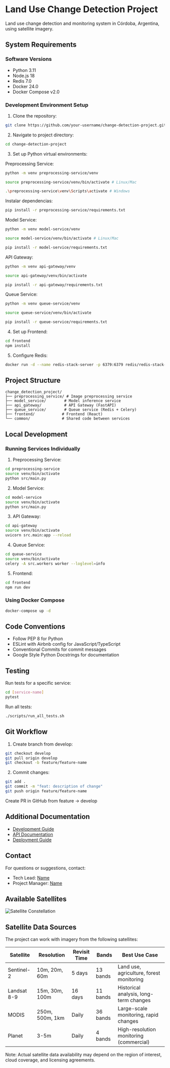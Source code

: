 # Land Use Change Detection Project

Land use change detection and monitoring system in Córdoba, Argentina, using satellite imagery.

## System Requirements

### Software Versions
- Python 3.11
- Node.js 18
- Redis 7.0
- Docker 24.0
- Docker Compose v2.0

### Development Environment Setup

1. Clone the repository:
```bash
git clone https://github.com/your-username/change-detection-project.git
```

2. Navigate to project directory:
```bash
cd change-detection-project
```

3. Set up Python virtual environments:

Preprocessing Service:
```bash
python -m venv preprocessing-service/venv
```

```bash
source preprocessing-service/venv/bin/activate # Linux/Mac
```

```bash
.\preprocessing-service\venv\Scripts\activate # Windows
```

Instalar dependencias:

```bash
pip install -r preprocessing-service/requirements.txt
```

Model Service:
```bash
python -m venv model-service/venv
```

```bash
source model-service/venv/bin/activate # Linux/Mac
```

```bash
pip install -r model-service/requirements.txt
```

API Gateway:
```bash
python -m venv api-gateway/venv
```

```bash
source api-gateway/venv/bin/activate
```

```bash
pip install -r api-gateway/requirements.txt
```

Queue Service:
```bash
python -m venv queue-service/venv
```
```bash
source queue-service/venv/bin/activate
```
```bash
pip install -r queue-service/requirements.txt
```

4. Set up Frontend:
```bash
cd frontend
npm install
```

5. Configure Redis:
```bash
docker run -d --name redis-stack-server -p 6379:6379 redis/redis-stack-server:latest
```

## Project Structure

```
change_detection_project/
├── preprocessing_service/ # Image preprocessing service
├── model_service/        # Model inference service
├── api_gateway/          # API Gateway (FastAPI)
├── queue_service/        # Queue service (Redis + Celery)
├── frontend/            # Frontend (React)
└── common/              # Shared code between services
```

## Local Development

### Running Services Individually

1. Preprocessing Service:
```bash
cd preprocessing-service
source venv/bin/activate
python src/main.py
```

2. Model Service:
```bash
cd model-service
source venv/bin/activate
python src/main.py
```

3. API Gateway:
```bash
cd api-gateway
source venv/bin/activate
uvicorn src.main:app --reload
```

4. Queue Service:
```bash
cd queue-service
source venv/bin/activate
celery -A src.workers worker --loglevel=info
```

5. Frontend:
```bash
cd frontend
npm run dev
```

### Using Docker Compose

```bash
docker-compose up -d
```

## Code Conventions

- Follow PEP 8 for Python
- ESLint with Airbnb config for JavaScript/TypeScript
- Conventional Commits for commit messages
- Google Style Python Docstrings for documentation

## Testing

Run tests for a specific service:
```bash
cd [service-name]
pytest
```

Run all tests:
```bash
./scripts/run_all_tests.sh
```

## Git Workflow

1. Create branch from develop:
```bash
git checkout develop
git pull origin develop
git checkout -b feature/feature-name
```

2. Commit changes:
```bash
git add .
git commit -m "feat: description of change"
git push origin feature/feature-name
```
Create PR in GitHub from feature -> develop

## Additional Documentation

- [Development Guide](./docs/development.md)
- [API Documentation](./api-gateway/README.md)
- [Deployment Guide](./docs/deployment.md)

## Contact

For questions or suggestions, contact:
- Tech Lead: [Name](mailto:email@example.com)
- Project Manager: [Name](mailto:email@example.com)

## Available Satellites

![Satellite Constellation](./docs/assets/satellites.png)

## Satellite Data Sources

The project can work with imagery from the following satellites:

| Satellite | Resolution | Revisit Time | Bands | Best Use Case |
|-----------|------------|--------------|--------|---------------|
| Sentinel-2 | 10m, 20m, 60m | 5 days | 13 bands | Land use, agriculture, forest monitoring |
| Landsat 8-9 | 15m, 30m, 100m | 16 days | 11 bands | Historical analysis, long-term changes |
| MODIS | 250m, 500m, 1km | Daily | 36 bands | Large-scale monitoring, rapid changes |
| Planet | 3-5m | Daily | 4 bands | High-resolution monitoring (commercial) |

Note: Actual satellite data availability may depend on the region of interest, cloud coverage, and licensing agreements.

